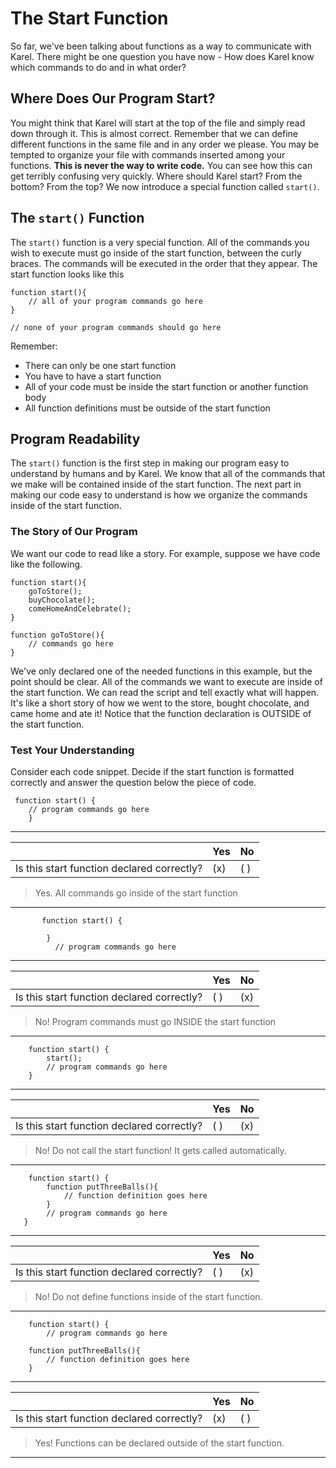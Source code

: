 # The Start Function
So far, we've been talking about functions as a way to communicate with Karel.  There might be one question you have now - How does Karel know which commands to do and in what order? 

## Where Does Our Program Start?
 You might think that Karel will start at the top of the file and simply read down through it.  This is almost correct.  Remember that we can define different functions in the same file and in any order we please.  You may be tempted to organize your file with commands inserted among your functions. **This is never the way to write code.**
 You can see how this can get terribly confusing very quickly.  Where should Karel start? From the bottom? From the top?  We now introduce a special function called `start()`.

## The `start()` Function
The `start()` function is a very special function.  All of the commands you wish to execute must go inside of the start function, between the curly braces.  The commands will be executed in the order that they appear.  The start function looks like this

```
function start(){
    // all of your program commands go here
}

// none of your program commands should go here
```

Remember: 
* There can only be one start function
* You have to have a start function
* All of your code must be inside the start function or another function body 
* All function definitions must be outside of the start function


## Program Readability
The `start()` function is the first step in making our program easy to understand by humans and by Karel.  We know that all of the commands that we make will be contained inside of the start function.  The next part in making our code easy to understand is how we organize the commands inside of the start function.

### The Story of Our Program
We want our code to read like a story.  For example, suppose we have code like the following.
```
function start(){
    goToStore();
    buyChocolate();
    comeHomeAndCelebrate();
}

function goToStore(){
    // commands go here
}
```

We've only declared one of the needed functions in this example, but the point should be clear.  All of the commands we want to execute are inside of the start function.  We can read the script and tell exactly what will happen.  It's like a short story of how we went to the store, bought chocolate, and came home and ate it! Notice that the function declaration is OUTSIDE of the start function.

### Test Your Understanding
Consider each code snippet.  Decide if the start function is formatted correctly and answer the question below the piece of code.

```
 function start() {                        
    // program commands go here       
    }                                 
```



----

|                                           | Yes  | No    |
| --------------------------------------    | ---- | ---   |
|  Is this start function declared correctly?| (x) | ( )   |

> Yes.  All commands go inside of the start function

----




```
       function start() {           
                                       
        }                              
          // program commands go here   
```



----


|                                           | Yes  | No    |
| --------------------------------------    | ---- | ---   |
| Is this start function declared correctly?| ( )  | (x)   |

> No!  Program commands must go INSIDE the start function


----


```      
    function start() { 
        start();                   
        // program commands go here
    }                         
```



----

|                                           | Yes  | No    |
| --------------------------------------    | ---- | ---   |
|  Is this start function declared correctly?| ( ) | (x)   |

> No!  Do not call the start function!  It gets called automatically.

---



```
    function start() {
        function putThreeBalls(){
            // function definition goes here 
        } 
        // program commands go here
   }
```



---


|                                           | Yes  | No    |
| --------------------------------------    | ---- | ---   |
|  Is this start function declared correctly?| ( ) | (x)   |

> No!  Do not define functions inside of the start function.


---



```
    function start() {
        // program commands go here
    
    function putThreeBalls(){
        // function definition goes here
    }
```

---

|                                           | Yes  | No    |
| --------------------------------------    | ---- | ---   |
|  Is this start function declared correctly?| (x) | ( )   |

> Yes! Functions can be declared outside of the start function.

---

















